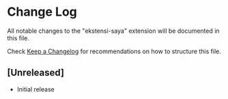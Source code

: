 # Change Log

All notable changes to the "ekstensi-saya" extension will be documented in this file.

Check [Keep a Changelog](http://keepachangelog.com/) for recommendations on how to structure this file.

## [Unreleased]

- Initial release